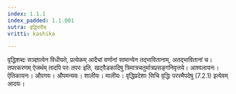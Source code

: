 ```yaml
---
index: 1.1.1
index_padded: 1.1.001
sutra: वृद्धिरादैच्
vritti: kashika

---
```

वृद्धिशब्दः सञ्ज्ञात्वेन विधीयते, प्रत्येकम् आदैचां वर्णानां सामान्येन तद्भावितानाम्, अतद्भावितानां च। तपरकरणम् ऐजर्थम् तादपि परः तपरः इति, खट्वैडकादिषु त्रिमात्रचतुर्मात्रप्रसङ्गनिवृत्तये। आश्वलायनः। ऐतिकायनः। औपगवः। औपमन्यवः। शालीयः। मालीयः। वृद्धिप्रदेशाः सिचि वृद्धिः परस्मैपदेषु (7.2.1) इत्येवम् आदयः।